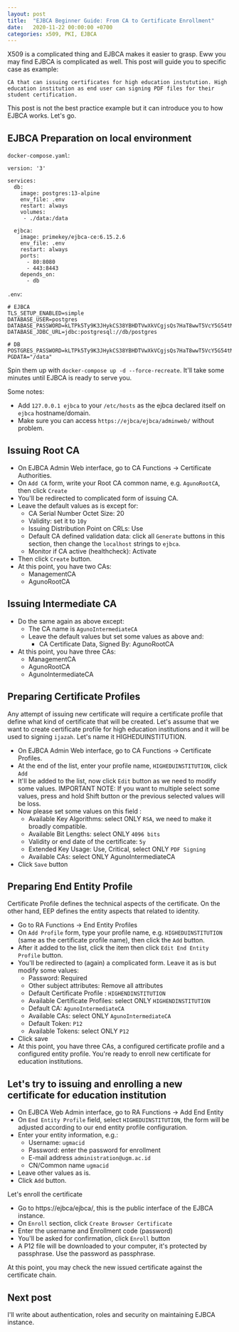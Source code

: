 ```yaml
---
layout: post
title:  "EJBCA Beginner Guide: From CA to Certificate Enrollment"
date:   2020-11-22 00:00:00 +0700
categories: x509, PKI, EJBCA
---
```


X509 is a complicated thing and EJBCA makes it easier to grasp. Eww you may find EJBCA is complicated as well. This post will guide you to specific case as example: 

```
CA that can issuing certificates for high education instutution. High education institution as end user can signing PDF files for their student certification.
```

This post is not the best practice example but it can introduce you to how EJBCA works. Let's go.

## EJBCA Preparation on local environment

`docker-compose.yaml`:
```
version: '3'

services:
  db:
    image: postgres:13-alpine
    env_file: .env
    restart: always
    volumes:
     - ./data:/data

  ejbca:
    image: primekey/ejbca-ce:6.15.2.6
    env_file: .env
    restart: always
    ports:
      - 80:8080
      - 443:8443
    depends_on:
      - db
```

`.env`:
```
# EJBCA
TLS_SETUP_ENABLED=simple
DATABASE_USER=postgres
DATABASE_PASSWORD=kLTPk5Ty9K3JHykCS38YBHDTVwXkVCgjsQs7HaT8wwT5VcY5G54tMbSNt6uCEztM
DATABASE_JDBC_URL=jdbc:postgresql://db/postgres

# DB
POSTGRES_PASSWORD=kLTPk5Ty9K3JHykCS38YBHDTVwXkVCgjsQs7HaT8wwT5VcY5G54tMbSNt6uCEztM
PGDATA="/data"
```

Spin them up with `docker-compose up -d --force-recreate`. It'll take some minutes until EJBCA is ready to serve you.

Some notes:
- Add `127.0.0.1 ejbca` to your `/etc/hosts` as the ejbca declared itself on `ejbca` hostname/domain.
- Make sure you can access `https://ejbca/ejbca/adminweb/` without problem.

## Issuing Root CA

- On EJBCA Admin Web interface, go to CA Functions -> Certificate Authorities.
- On `Add CA` form, write your Root CA common name, e.g. `AgunoRootCA`, then click `Create`
- You'll be redirected to complicated form of issuing CA.
- Leave the default values as is except for:
  - CA Serial Number Octet Size: 20
  - Validity: set it to `10y`
  - Issuing Distribution Point on CRLs: Use
  - Default CA defined validation data: click all `Generate` buttons in this section, then change  the `localhost` strings to `ejbca`.
  - Monitor if CA active (healthcheck): Activate
- Then click `Create` button.
- At this point, you have two CAs:
  - ManagementCA
  - AgunoRootCA
  
## Issuing Intermediate CA
- Do the same again as above except:
  - The CA name is `AgunoIntermediateCA`
  - Leave the default values but set some values as above and:
    - CA Certificate Data, Signed By: AgunoRootCA
- At this point, you have three CAs:
  - ManagementCA
  - AgunoRootCA
  - AgunoIntermediateCA
  
## Preparing Certificate Profiles

Any attempt of issuing new certificate will require a certificate profile that define what kind of certificate that will be created. Let's assume that we want to create certificate profile for high education institutions and it will be used to signing `ijazah`. Let's name it HIGHEDUINSTITUTION. 

- On EJBCA Admin Web interface, go to CA Functions -> Certificate Profiles.
- At the end of the list, enter your profile name, `HIGHEDUINSTITUTION`, click `Add`
- It'll be added to the list, now click `Edit` button as we need to modify some values. IMPORTANT NOTE: If you want to multiple select some values, press and hold Shift button or the previous selected values will be loss. 
- Now please set some values on this field :
  - Available Key Algorithms: select ONLY `RSA`, we need to make it broadly compatible.
  - Available Bit Lengths: select ONLY `4096 bits`
  - Validity or end date of the certificate: `5y`
  - Extended Key Usage: Use, Critical, select ONLY `PDF Signing`
  - Available CAs: select ONLY AgunoIntermediateCA
- Click `Save` button

## Preparing End Entity Profile

Certificate Profile defines the technical aspects of the certificate. On the other hand, EEP defines the entity aspects that related to identity.

- Go to RA Functions -> End Entity Profiles
- On `Add Profile` form, type your profile name, e.g. `HIGHEDUINSTITUTION` (same as the certificate profile name), then click the `Add` button.
- After it added to the list, click the item then click `Edit End Entity Profile` button.
- You'll be redirected to (again) a complicated form. Leave it as is but modify some values:
  - Password: Required
  - Other subject attributes: Remove all attributes
  - Default Certificate Profile : `HIGHENDINSTITUTION`
  - Available Certificate Profiles: select ONLY `HIGHENDINSTITUTION`
  - Default CA: `AgunoIntermediateCA`
  - Available CAs: select ONLY `AgunoIntermediateCA`
  - Default Token: `P12`
  - Available Tokens: select ONLY `P12`
- Click save
- At this point, you have three CAs, a configured certificate profile and a configured entity profile. You're ready to enroll new certificate for education institutions.

## Let's try to issuing and enrolling a new certificate for education institution

- On EJBCA Web Admin interface, go to RA Functions -> Add End Entity
- On `End Entity Profile` field, select `HIGHEDUINSTITUTION`, the form will be adjusted according to our end entity profile configuration.
- Enter your entity information, e.g.:
  - Username: `ugmacid`
  - Password: enter the password for enrollment
  - E-mail address `administration@ugm.ac.id`
  - CN/Common name `ugmacid`
- Leave other values as is.
- Click `Add` button.

Let's enroll the certificate

- Go to https://ejbca/ejbca/, this is the public interface of the EJBCA instance.
- On `Enroll` section, click `Create Browser Certificate`
- Enter the username and Enrollment code (password)
- You'll be asked for confirmation, click `Enroll` button
- A P12 file will be downloaded to your computer, it's protected by passphrase. Use the password as passphrase.

At this point, you may check the new issued certificate against the certificate chain.

## Next post

I'll write about authentication, roles and security on maintaining EJBCA instance.
